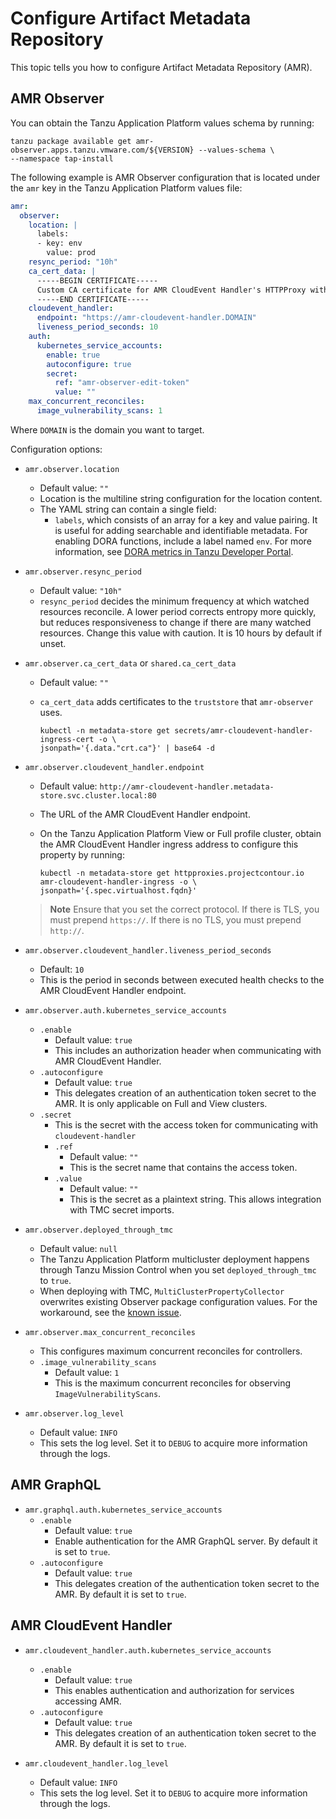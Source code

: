 # Configure Artifact Metadata Repository

This topic tells you how to configure Artifact Metadata Repository (AMR).

## <a id='amr-observer'></a> AMR Observer

You can obtain the Tanzu Application Platform values schema by running:

```console
tanzu package available get amr-observer.apps.tanzu.vmware.com/${VERSION} --values-schema \
--namespace tap-install
```

The following example is AMR Observer configuration that is located under the `amr` key in the
Tanzu Application Platform values file:

```yaml
amr:
  observer:
    location: |
      labels:
      - key: env
        value: prod
    resync_period: "10h"
    ca_cert_data: |
      -----BEGIN CERTIFICATE-----
      Custom CA certificate for AMR CloudEvent Handler's HTTPProxy with custom TLS certs
      -----END CERTIFICATE-----
    cloudevent_handler:
      endpoint: "https://amr-cloudevent-handler.DOMAIN"
      liveness_period_seconds: 10
    auth:
      kubernetes_service_accounts:
        enable: true
        autoconfigure: true
        secret:
          ref: "amr-observer-edit-token"
          value: ""
    max_concurrent_reconciles:
      image_vulnerability_scans: 1
```

Where `DOMAIN` is the domain you want to target.

Configuration options:

- `amr.observer.location`
  - Default value: `""`
  - Location is the multiline string configuration for the location content.
  - The YAML string can contain a single field:
    - `labels`, which consists of an array for a key and value pairing. It is useful for adding
      searchable and identifiable metadata. For enabling DORA functions, include a label named
      `env`. For more information, see
      [DORA metrics in Tanzu Developer Portal](../../tap-gui/plugins/dora.hbs.md).

- `amr.observer.resync_period`
  - Default value: `"10h"`
  - `resync_period` decides the minimum frequency at which watched resources reconcile. A lower
    period corrects entropy more quickly, but reduces responsiveness to change if there are many
    watched resources. Change this value with caution. It is 10 hours by default if unset.

- `amr.observer.ca_cert_data` or `shared.ca_cert_data`
  - Default value: `""`
  - `ca_cert_data` adds certificates to the `truststore` that `amr-observer` uses.

    ```console
    kubectl -n metadata-store get secrets/amr-cloudevent-handler-ingress-cert -o \
    jsonpath='{.data."crt.ca"}' | base64 -d
    ```

- `amr.observer.cloudevent_handler.endpoint`
  - Default value: `http://amr-cloudevent-handler.metadata-store.svc.cluster.local:80`
  - The URL of the AMR CloudEvent Handler endpoint.
  - On the Tanzu Application Platform View or Full profile cluster, obtain the AMR CloudEvent
    Handler ingress address to configure this property by running:

    ```console
    kubectl -n metadata-store get httpproxies.projectcontour.io amr-cloudevent-handler-ingress -o \
    jsonpath='{.spec.virtualhost.fqdn}'
    ```

  > **Note** Ensure that you set the correct protocol. If there is TLS, you must prepend `https://`.
  > If there is no TLS, you must prepend `http://`.

- `amr.observer.cloudevent_handler.liveness_period_seconds`
  - Default: `10`
  - This is the period in seconds between executed health checks to the AMR CloudEvent Handler endpoint.

- `amr.observer.auth.kubernetes_service_accounts`
  - `.enable`
    - Default value: `true`
    - This includes an authorization header when communicating with AMR CloudEvent Handler.
  - `.autoconfigure`
    - Default value: `true`
    - This delegates creation of an authentication token secret to the AMR. It is only applicable on
      Full and View clusters.
  - `.secret`
    - This is the secret with the access token for communicating with `cloudevent-handler`
    - `.ref`
      - Default value: `""`
      - This is the secret name that contains the access token.
    - `.value`
      - Default value: `""`
      - This is the secret as a plaintext string. This allows integration with TMC secret imports.

- `amr.observer.deployed_through_tmc`
  - Default value: `null`
  - The Tanzu Application Platform multicluster deployment happens through Tanzu Mission Control
    when you set `deployed_through_tmc` to `true`.
  - When deploying with TMC, `MultiClusterPropertyCollector` overwrites existing Observer package
    configuration values. For the workaround, see the
    [known issue](../../release-notes.hbs.md#1-10-0-scst-store-ki).

- `amr.observer.max_concurrent_reconciles`
  - This configures maximum concurrent reconciles for controllers.
  - `.image_vulnerability_scans`
    - Default value: `1`
    - This is the maximum concurrent reconciles for observing `ImageVulnerabilityScans`.

- `amr.observer.log_level`
  - Default value: `INFO`
  - This sets the log level. Set it to `DEBUG` to acquire more information through the logs.

## <a id='amr-graphql'></a> AMR GraphQL

- `amr.graphql.auth.kubernetes_service_accounts`
  - `.enable`
    - Default value: `true`
    - Enable authentication for the AMR GraphQL server. By default it is set to `true`.
  - `.autoconfigure`
    - Default value: `true`
    - This delegates creation of the authentication token secret to the AMR. By default it is set to
      `true`.

## <a id='amr-cloudevent-handler'></a> AMR CloudEvent Handler

- `amr.cloudevent_handler.auth.kubernetes_service_accounts`
  - `.enable`
    - Default value: `true`
    - This enables authentication and authorization for services accessing AMR.
  - `.autoconfigure`
    - Default value: `true`
    - This delegates creation of an authentication token secret to the AMR. By default it is set to
      `true`.

- `amr.cloudevent_handler.log_level`
  - Default value: `INFO`
  - This sets the log level. Set it to `DEBUG` to acquire more information through the logs.
